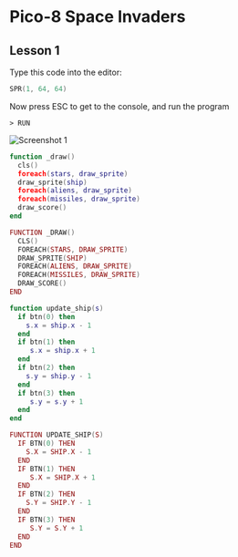 # Pico-8 Space Invaders

## Lesson 1

Type this code into the editor:

```lua
SPR(1, 64, 64)
```

Now press ESC to get to the console, and run the program

```
> RUN
```

![][screenshot1]

[screenshot1]: PICO-8_1.png "Screenshot 1"

```lua
function _draw()
  cls()
  foreach(stars, draw_sprite)
  draw_sprite(ship)
  foreach(aliens, draw_sprite)
  foreach(missiles, draw_sprite)
  draw_score()
end
```
```lua
FUNCTION _DRAW()
  CLS()
  FOREACH(STARS, DRAW_SPRITE)
  DRAW_SPRITE(SHIP)
  FOREACH(ALIENS, DRAW_SPRITE)
  FOREACH(MISSILES, DRAW_SPRITE)
  DRAW_SCORE()
END
```
```lua
function update_ship(s)
  if btn(0) then
    s.x = ship.x - 1
  end
  if btn(1) then
  	 s.x = ship.x + 1
  end
  if btn(2) then
    s.y = ship.y - 1
  end
  if btn(3) then
  	 s.y = s.y + 1
  end
end
```

```lua
FUNCTION UPDATE_SHIP(S)
  IF BTN(0) THEN
    S.X = SHIP.X - 1
  END
  IF BTN(1) THEN
  	 S.X = SHIP.X + 1
  END
  IF BTN(2) THEN
    S.Y = SHIP.Y - 1
  END
  IF BTN(3) THEN
  	 S.Y = S.Y + 1
  END
END
```